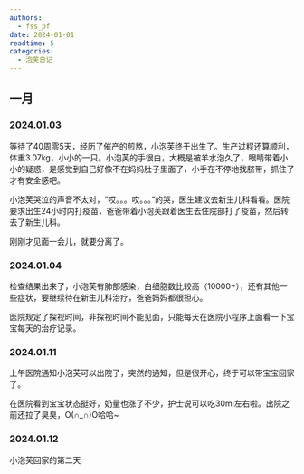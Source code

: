 ```yaml
---
authors:
  - fss_pf 
date: 2024-01-01
readtime: 5
categories:
  - 泡芙日记
---
```


## 一月

### 2024.01.03

等待了40周零5天，经历了催产的煎熬，小泡芙终于出生了。生产过程还算顺利，体重3.07kg，小小的一只。小泡芙的手很白，大概是被羊水泡久了，眼睛带着小小的疑惑，是感觉到自己好像不在妈妈肚子里面了，小手在不停地找脐带，抓住了才有安全感吧。

小泡芙哭泣的声音不太对，“哎。。。哎。。。”的哭，医生建议去新生儿科看看。医院要求出生24小时内打疫苗，爸爸带着小泡芙跟着医生去住院部打了疫苗，然后转去了新生儿科。

刚刚才见面一会儿，就要分离了。

### 2024.01.04

检查结果出来了，小泡芙有肺部感染，白细胞数比较高（10000+），还有其他一些症状，要继续待在新生儿科治疗，爸爸妈妈都很担心。

医院规定了探视时间，非探视时间不能见面，只能每天在医院小程序上面看一下宝宝每天的治疗记录。

### 2024.01.11

上午医院通知小泡芙可以出院了，突然的通知，但是很开心，终于可以带宝宝回家了。

在医院看到宝宝状态挺好，奶量也涨了不少，护士说可以吃30ml左右啦。出院之前还拉了臭臭，O(∩_∩)O哈哈~

### 2024.01.12

小泡芙回家的第二天
